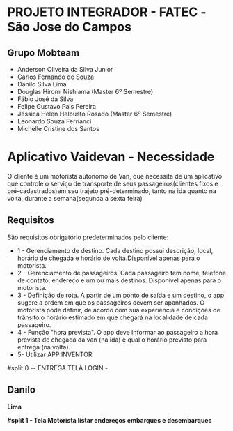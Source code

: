 # PROJETO INTEGRADOR - FATEC -São Jose do Campos
## Grupo Mobteam
* Anderson Oliveira da Silva Junior 
* Carlos Fernando de Souza
* Danilo Silva Lima
* Douglas Hiromi Nishiama (Master 6º Semestre)
* Fábio José da Silva 
* Felipe Gustavo Pais Pereira 
* Jéssica Helen Helbusto Rosado (Master 6º Semestre)
* Leonardo Souza Ferrianci 
* Michelle Cristine dos Santos  
# Aplicativo Vaidevan - Necessidade
O cliente é um motorista autonomo de Van, que necessita de um aplicativo que controle o  serviço de transporte de seus passageiros(clientes fixos e pré-cadastrados)em seu trajeto  pré-determinado, tanto na ida quanto na volta, durante a semana(segunda a sexta feira)
## Requisitos
São requisitos obrigatório predeterminados pelo cliente:
* 1 - Gerenciamento de destino. Cada destino possui descrição, local, horário de chegada e horário de volta.Disponível apenas para o motorista.
* 2 - Gerenciamento de passageiros. Cada passageiro tem nome, telefone de contato, endereço e um ou mais destinos. Disponível apenas para o motorista. 
* 3 - Definição de rota. A partir de um ponto de saída e um destino, o app sugere a ordem em que os passageiros devem ser apanhados. O motorista pode definir, de acordo com sua experiência e condições de trânsito o horário estimado em que chegará na localidade de cada passageiro.
* 4 - Função "hora prevista". O app deve informar ao passageiro a hora prevista de chegada da van (na ida) e qual o horário previsto para entrega (na volta).
* 5- Utilizar APP INVENTOR

#split 0 -- ENTREGA TELA LOGIN -<b><h2>Danilo </h2> Lima

#split 1 - Tela Motorista listar endereços embarques e desembarques